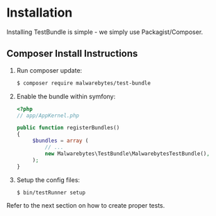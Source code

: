 # Installation

Installing TestBundle is simple - we simply use Packagist/Composer.

## Composer Install Instructions



1. Run composer update:

    ```bash
    $ composer require malwarebytes/test-bundle
    ```

2. Enable the bundle within symfony:


    ``` php
    <?php
    // app/AppKernel.php

    public function registerBundles()
    {
         $bundles = array (
             // ...
             new Malwarebytes\TestBundle\MalwarebytesTestBundle(),
         );
    }
    ```

3. Setup the config files:

    ```bash
    $ bin/testRunner setup
    ```



Refer to the next section on how to create proper tests.